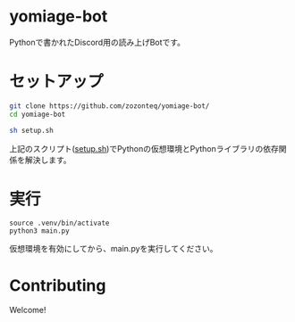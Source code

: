 # yomiage-bot
Pythonで書かれたDiscord用の読み上げBotです。

# セットアップ
```bash
git clone https://github.com/zozonteq/yomiage-bot/
cd yomiage-bot

sh setup.sh
```
上記のスクリプト([setup.sh](https://github.com/zozonteq/yomiage-bot/blob/main/setup.sh))でPythonの仮想環境とPythonライブラリの依存関係を解決します。

# 実行
```
source .venv/bin/activate
python3 main.py
```
仮想環境を有効にしてから、main.pyを実行してください。

# Contributing
Welcome!
